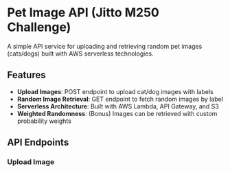 # Pet Image API (Jitto M250 Challenge)

A simple API service for uploading and retrieving random pet images (cats/dogs) built with AWS serverless technologies.

## Features
- **Upload Images**: POST endpoint to upload cat/dog images with labels
- **Random Image Retrieval**: GET endpoint to fetch random images by label
- **Serverless Architecture**: Built with AWS Lambda, API Gateway, and S3
- **Weighted Randomness**: (Bonus) Images can be retrieved with custom probability weights

## API Endpoints
### Upload Image
